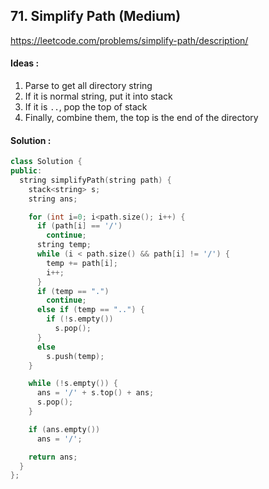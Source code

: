## **71. Simplify Path (Medium)**


https://leetcode.com/problems/simplify-path/description/


#### Ideas :
1. Parse to get all directory string
2. If it is normal string, put it into stack
3. If it is `..`, pop the top of stack
4. Finally, combine them, the top is the end of the directory


#### Solution :
```C++
class Solution {
public:
  string simplifyPath(string path) {
    stack<string> s;
    string ans;

    for (int i=0; i<path.size(); i++) {
      if (path[i] == '/')
        continue;
      string temp;
      while (i < path.size() && path[i] != '/') {
        temp += path[i];
        i++;
      }
      if (temp == ".")
        continue;
      else if (temp == "..") {
        if (!s.empty())
          s.pop();
      }
      else 
        s.push(temp);
    }   

    while (!s.empty()) {
      ans = '/' + s.top() + ans;
      s.pop();
    }

    if (ans.empty())
      ans = '/';

    return ans;
  }
};
```